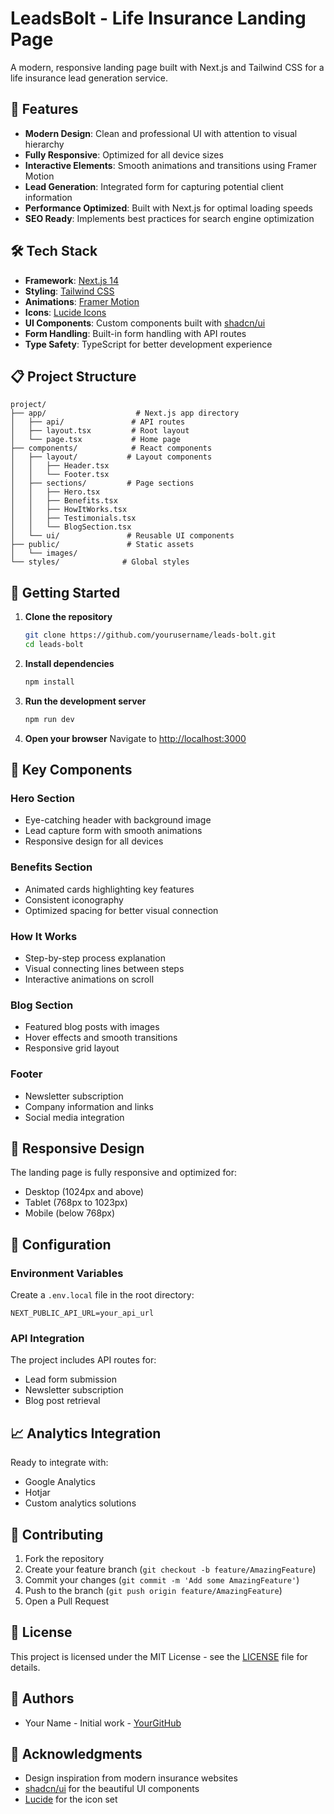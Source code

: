 # LeadsBolt - Life Insurance Landing Page

A modern, responsive landing page built with Next.js and Tailwind CSS for a life insurance lead generation service.

## 🚀 Features

- **Modern Design**: Clean and professional UI with attention to visual hierarchy
- **Fully Responsive**: Optimized for all device sizes
- **Interactive Elements**: Smooth animations and transitions using Framer Motion
- **Lead Generation**: Integrated form for capturing potential client information
- **Performance Optimized**: Built with Next.js for optimal loading speeds
- **SEO Ready**: Implements best practices for search engine optimization

## 🛠️ Tech Stack

- **Framework**: [Next.js 14](https://nextjs.org/)
- **Styling**: [Tailwind CSS](https://tailwindcss.com/)
- **Animations**: [Framer Motion](https://www.framer.com/motion/)
- **Icons**: [Lucide Icons](https://lucide.dev/)
- **UI Components**: Custom components built with [shadcn/ui](https://ui.shadcn.com/)
- **Form Handling**: Built-in form handling with API routes
- **Type Safety**: TypeScript for better development experience

## 📋 Project Structure

```
project/
├── app/                    # Next.js app directory
│   ├── api/               # API routes
│   ├── layout.tsx         # Root layout
│   └── page.tsx           # Home page
├── components/            # React components
│   ├── layout/           # Layout components
│   │   ├── Header.tsx
│   │   └── Footer.tsx
│   ├── sections/         # Page sections
│   │   ├── Hero.tsx
│   │   ├── Benefits.tsx
│   │   ├── HowItWorks.tsx
│   │   ├── Testimonials.tsx
│   │   └── BlogSection.tsx
│   └── ui/               # Reusable UI components
├── public/               # Static assets
│   └── images/
└── styles/              # Global styles
```

## 🚦 Getting Started

1. **Clone the repository**
   ```bash
   git clone https://github.com/yourusername/leads-bolt.git
   cd leads-bolt
   ```

2. **Install dependencies**
   ```bash
   npm install
   ```

3. **Run the development server**
   ```bash
   npm run dev
   ```

4. **Open your browser**
   Navigate to [http://localhost:3000](http://localhost:3000)

## 🎨 Key Components

### Hero Section
- Eye-catching header with background image
- Lead capture form with smooth animations
- Responsive design for all devices

### Benefits Section
- Animated cards highlighting key features
- Consistent iconography
- Optimized spacing for better visual connection

### How It Works
- Step-by-step process explanation
- Visual connecting lines between steps
- Interactive animations on scroll

### Blog Section
- Featured blog posts with images
- Hover effects and smooth transitions
- Responsive grid layout

### Footer
- Newsletter subscription
- Company information and links
- Social media integration

## 📱 Responsive Design

The landing page is fully responsive and optimized for:
- Desktop (1024px and above)
- Tablet (768px to 1023px)
- Mobile (below 768px)

## 🔧 Configuration

### Environment Variables
Create a `.env.local` file in the root directory:
```env
NEXT_PUBLIC_API_URL=your_api_url
```

### API Integration
The project includes API routes for:
- Lead form submission
- Newsletter subscription
- Blog post retrieval

## 📈 Analytics Integration

Ready to integrate with:
- Google Analytics
- Hotjar
- Custom analytics solutions

## 🤝 Contributing

1. Fork the repository
2. Create your feature branch (`git checkout -b feature/AmazingFeature`)
3. Commit your changes (`git commit -m 'Add some AmazingFeature'`)
4. Push to the branch (`git push origin feature/AmazingFeature`)
5. Open a Pull Request

## 📄 License

This project is licensed under the MIT License - see the [LICENSE](LICENSE) file for details.

## 👥 Authors

- Your Name - Initial work - [YourGitHub](https://github.com/alexcol23)

## 🙏 Acknowledgments

- Design inspiration from modern insurance websites
- [shadcn/ui](https://ui.shadcn.com/) for the beautiful UI components
- [Lucide](https://lucide.dev/) for the icon set
